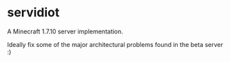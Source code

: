 # servidiot
A Minecraft 1.7.10 server implementation.

Ideally fix some of the major architectural problems found in the beta server :)
